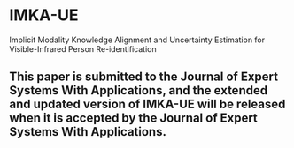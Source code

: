 # IMKA-UE
Implicit Modality Knowledge Alignment and Uncertainty Estimation for Visible-Infrared Person Re-identification

## This paper is submitted to the Journal of Expert Systems With Applications, and the extended and updated version of IMKA-UE will be released when it is accepted by the Journal of Expert Systems With Applications.
